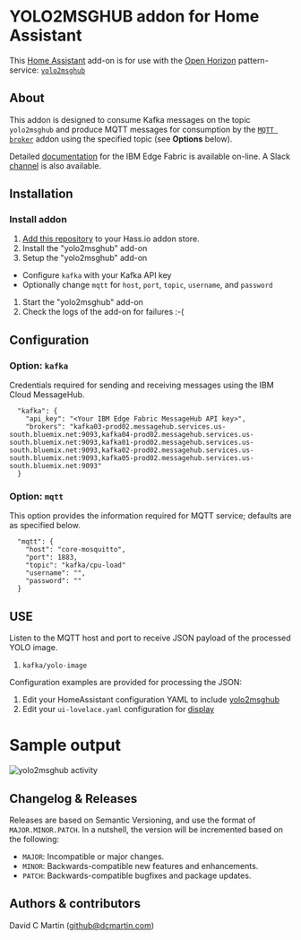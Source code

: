 # YOLO2MSGHUB addon for Home Assistant


This [Home Assistant][home-assistant] add-on is for use with
the [Open Horizon][open-horizon] pattern-service: [`yolo2msghub`](http://github.com/dcmartin/open-horizon/master/tree/yolo2msghub/README.md)

## About

This addon is designed to consume Kafka messages on the topic `yolo2msghub` and produce MQTT messages for consumption by the [`MQTT broker`][core-mosquitto] addon using the specified topic (see **Options** below).

Detailed [documentation][edge-fabric] for the IBM Edge Fabric is available on-line.  A Slack [channel][edge-slack] is also available.

## Installation

### Install addon

1. [Add this repository][repository] to your Hass.io addon store.
1. Install the "yolo2msghub" add-on
1. Setup the "yolo2msghub" add-on
  - Configure `kafka` with your Kafka API key
  - Optionally change `mqtt` for `host`, `port`, `topic`, `username`, and `password`
1. Start the "yolo2msghub" add-on
1. Check the logs of the add-on for failures :-(

## Configuration

### Option: `kafka`
Credentials required for sending and receiving messages using the IBM Cloud MessageHub.
```
  "kafka": {
    "api_key": "<Your IBM Edge Fabric MessageHub API key>",
    "brokers": "kafka03-prod02.messagehub.services.us-south.bluemix.net:9093,kafka04-prod02.messagehub.services.us-south.bluemix.net:9093,kafka01-prod02.messagehub.services.us-south.bluemix.net:9093,kafka02-prod02.messagehub.services.us-south.bluemix.net:9093,kafka05-prod02.messagehub.services.us-south.bluemix.net:9093"
  }
```

### Option: `mqtt`
This option provides the information required for MQTT service; defaults are as specified below.
```
  "mqtt": {
    "host": "core-mosquitto",
    "port": 1883,
    "topic": "kafka/cpu-load"
    "username": "",
    "password": ""
  }
```

## USE

Listen to the MQTT host and port to receive JSON payload of the processed YOLO image.

1. `kafka/yolo-image`

Configuration examples are provided for processing the JSON:

1. Edit your HomeAssistant configuration YAML to include [yolo2msghub][yolo-yaml]
1. Edit your `ui-lovelace.yaml` configuration for [display][yolo-lovelace]

# Sample output

![yolo2msghub activity](yolo2msghub_activity.png?raw=true "YOLO2MSGHUB")

## Changelog & Releases

Releases are based on Semantic Versioning, and use the format
of ``MAJOR.MINOR.PATCH``. In a nutshell, the version will be incremented
based on the following:

- ``MAJOR``: Incompatible or major changes.
- ``MINOR``: Backwards-compatible new features and enhancements.
- ``PATCH``: Backwards-compatible bugfixes and package updates.

## Authors & contributors

David C Martin (github@dcmartin.com)

[yolo-lovelace]: https://raw.githubusercontent.com/dcmartin/hassio-addons/master/yolo2msghub/ui-lovelace.yaml
[yolo-yaml]: https://raw.githubusercontent.com/dcmartin/hassio-addons/master/yolo2msghub/yolo2msghub.yaml

[commits]: https://github.com/dcmartin/hassio-addons/yolo2msghub/commits/master
[contributors]: https://github.com/dcmartin/hassio-addons/yolo2msghub/graphs/contributors
[releases]: https://github.com/dcmartin/hassio-addons/yolo2msghub/releases
[issue]: https://github.com/dcmartin/hassio-addons/yolo2msghub/issues

[core-mosquitto]: https://github.com/hassio-addons/repository/tree/master/mqtt

[dcmartin]: https://github.com/dcmartin
[repository]: https://github.com/dcmartin/hassio-addons
[dcm-oh]: https://github.com/dcmartin/open-horizon
[dcm-oh-setup]: https://github.com/dcmartin/open-horizon/tree/master/setup
[cpu-pattern]: https://github.com/open-horizon/examples/tree/master/edge/msghub/cpu2msghub
[yolo-pattern]: https://github.com/open-horizon/examples/tree/master/edge/msghub/yolo2msghub
[cpu-addon]: https://github.com/dcmartin/hassio-addons/tree/master/cpu2msghub
[yolo-addon]: https://github.com/dcmartin/hassio-addons/tree/master/yolo2msghub
[horizon-addon]: https://github.com/dcmartin/hassio-addons/tree/master/horizon

[edge-fabric]: https://console.test.cloud.ibm.com/docs/services/edge-fabric/getting-started.html
[edge-install]: https://console.test.cloud.ibm.com/docs/services/edge-fabric/adding-devices.html
[edge-slack]: https://ibm-appsci.slack.com/messages/edge-fabric-users/
[home-assistant]: https://home-assistant.io/
[hzn-setup]: https://raw.githubusercontent.com/dcmartin/hassio-addons/master/horizon/hzn-setup.sh
[ibm-apikeys]: https://console.bluemix.net/iam/#/apikeys
[ibm-registration]: https://console.bluemix.net/registration/
[keepchangelog]: http://keepachangelog.com/en/1.0.0/
[macos-install]: https://github.com/open-horizon/anax/releases
[open-horizon]: https://github.com/open-horizon
[repository]: https://github.com/dcmartin/hassio-addons
[watson-nlu]: https://console.bluemix.net/catalog/services/natural-language-understanding
[watson-stt]: https://console.bluemix.net/catalog/services/speech-to-text
